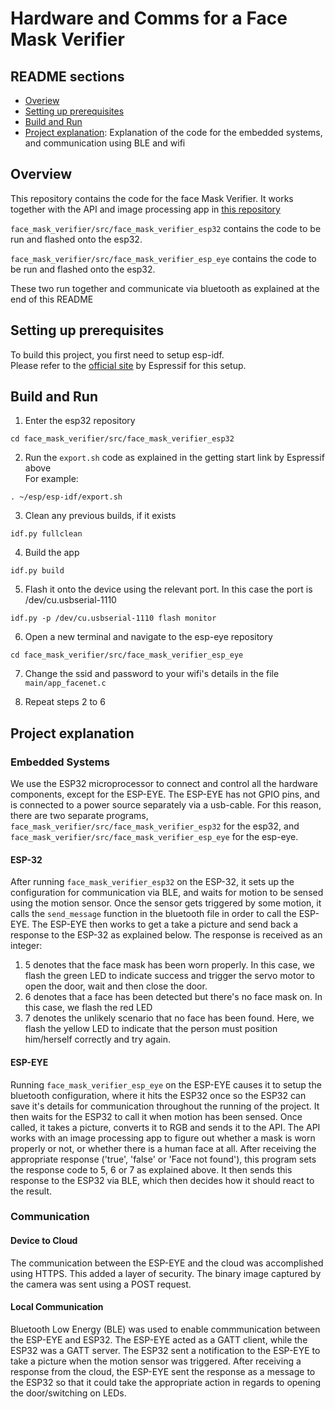# Hardware and Comms for a Face Mask Verifier   

## README sections  

* [Overiew](#overview)
* [Setting up prerequisites](#setting-up-prerequisites)
* [Build and Run](#build-and-run)
* [Project explanation](#project-explanation): Explanation of the code for the embedded systems, and communication using BLE and wifi

## Overview  

This repository contains the code for the face Mask Verifier. It works together with the API and image processing app in [this repository](https://github.com/pkjennings999/CS7NS2-API/tree/main/CS7NS2-API)

`face_mask_verifier/src/face_mask_verifier_esp32` contains the code to be run and flashed onto the esp32.   

`face_mask_verifier/src/face_mask_verifier_esp_eye` contains the code to be run and flashed onto the esp32.      

These two run together and communicate via bluetooth as explained at the end of this README

## Setting up prerequisites  

To build this project, you first need to setup esp-idf.  
Please refer to the [official site](https://docs.espressif.com/projects/esp-idf/en/v4.0/get-started/index.html) by Espressif for this setup.

## Build and Run

1. Enter the esp32 repository
```
cd face_mask_verifier/src/face_mask_verifier_esp32
```

2. Run the `export.sh` code as explained in the getting start link by Espressif above   
For example:
```
. ~/esp/esp-idf/export.sh
```   

3. Clean any previous builds, if it exists
```
idf.py fullclean
```

4. Build the app
```
idf.py build
```

5. Flash it onto the device using the relevant port. In this case the port is /dev/cu.usbserial-1110
```
idf.py -p /dev/cu.usbserial-1110 flash monitor
```

6. Open a new terminal and navigate to the esp-eye repository
```
cd face_mask_verifier/src/face_mask_verifier_esp_eye
```

7. Change the ssid and password to your wifi's details in the file `main/app_facenet.c`

8. Repeat steps 2 to 6

## Project explanation  

### Embedded Systems     

We use the ESP32 microprocessor to connect and control all the hardware components, except for the ESP-EYE. The ESP-EYE has not GPIO pins, and is connected to a power source separately via a usb-cable. For this reason, there are two separate programs, `face_mask_verifier/src/face_mask_verifier_esp32` for the esp32, and `face_mask_verifier/src/face_mask_verifier_esp_eye` for the esp-eye.  

#### ESP-32
After running `face_mask_verifier_esp32` on the ESP-32, it sets up the configuration for communication via BLE, and waits for motion to be sensed using the motion sensor. Once the sensor gets triggered by some motion, it calls the `send_message` function in the bluetooth file in order to call the ESP-EYE. The ESP-EYE then works to get a take a picture and send back a response to the ESP-32 as explained below. The response is received as an integer:
1. 5 denotes that the face mask has been worn properly. In this case, we flash the green LED to indicate success and trigger the servo motor to open the door, wait and then close the door.
2. 6 denotes that a face has been detected but there's no face mask on. In this case, we flash the red LED
3. 7 denotes the unlikely scenario that no face has been found. Here, we flash the yellow LED to indicate that the person must position him/herself correctly and try again.   

#### ESP-EYE
Running `face_mask_verifier_esp_eye` on the ESP-EYE causes it to setup the bluetooth configuration, where it hits the ESP32 once so the ESP32 can save it's details for communication throughout the running of the project. It then waits for the ESP32 to call it when motion has been sensed. Once called, it takes a picture, converts it to RGB and sends it to the API. The API works with an image processing app to figure out whether a mask is worn properly or not, or whether there is a human face at all. After receiving the appropriate response ('true', 'false' or 'Face not found'), this program sets the response code to 5, 6 or 7 as explained above. It then sends this response to the ESP32 via BLE, which then decides how it should react to the result.


### Communication
#### Device to Cloud
The communication between the ESP-EYE and the cloud was accomplished using HTTPS. This added a layer of security.
The binary image captured by the camera was sent using a POST request.

#### Local Communication
Bluetooth Low Energy (BLE) was used to enable commmunication between the ESP-EYE
and ESP32. The ESP-EYE acted as a GATT client, while the ESP32 was a GATT server.
The ESP32 sent a notification to the ESP-EYE to take a picture when the
motion sensor was triggered. After receiving a response from the cloud, the ESP-EYE
sent the response as a message to the ESP32 so that it could take the appropriate action in regards to opening the door/switching on LEDs.

